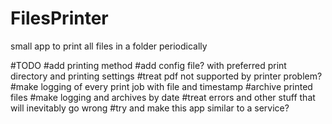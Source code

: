 # FilesPrinter
 small app to print all files in a folder periodically
 
 #TODO
 #add printing method
 #add config file? with preferred print directory and printing settings
 #treat pdf not supported by printer problem?
 #make logging of every print job with file and timestamp
 #archive printed files
 #make logging and archives by date
 #treat errors and other stuff that will inevitably go wrong
 #try and make this app similar to a service?